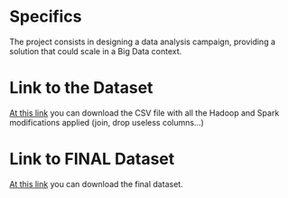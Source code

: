 # Specifics

The project consists in designing  a data analysis campaign, providing a solution that could scale in a Big Data context.

# Link to the Dataset
[At this link](https://drive.google.com/drive/u/0/folders/1TzdNsfqMHMt6ZmS_vihW7HIIDOQs24ii) you can download the CSV file with all the Hadoop and Spark modifications applied (join, drop useless columns...)

# Link to FINAL Dataset
[At this link](https://drive.google.com/drive/folders/1BycpqiyiqiixKugTzS-RxesdJVCOK9cV?usp=drive_link) you can download the final dataset.
